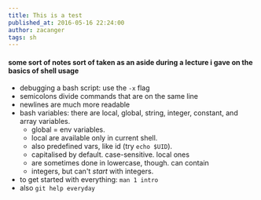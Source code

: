 ```yaml
---
title: This is a test
published_at: 2016-05-16 22:24:00
author: zacanger
tags: sh
---
```


#### some sort of notes sort of taken as an aside during a lecture i gave on the basics of shell usage

* debugging a bash script: use the `-x` flag
* semicolons divide commands that are on the same line
* newlines are much more readable
* bash variables: there are local, global, string, integer,
  constant, and array variables.
  * global = env variables.
  * local are available only in current shell.
  * also predefined vars, like id (try `echo $UID`).
  * capitalised by default. case-sensitive. local ones
  * are sometimes done in lowercase, though. can contain
  * integers, but can't _start_ with integers.
* to get started with everything: `man 1 intro`
* also `git help everyday`


